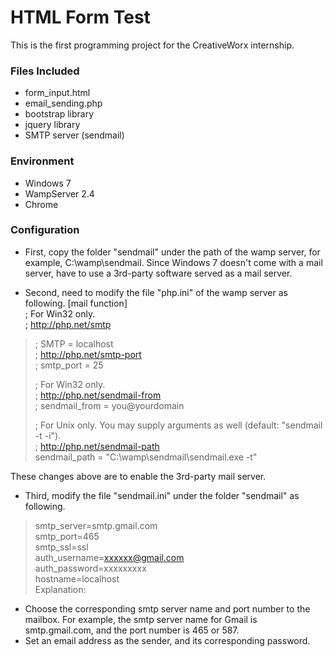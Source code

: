 HTML Form Test
==============
This is the first programming project for the CreativeWorx internship.

### Files Included
* form_input.html
* email_sending.php
* bootstrap library
* jquery library
* SMTP server (sendmail)

### Environment
* Windows 7
* WampServer 2.4
* Chrome

### Configuration
* First, copy the folder "sendmail" under the path of the wamp server, for example, C:\wamp\sendmail. Since Windows 7 doesn't come with a mail server, have to use a 3rd-party software served as a mail server.

* Second, need to modify the file "php.ini" of the wamp server as following.
        [mail function]<br />
        ; For Win32 only.<br />
        ; http://php.net/smtp<br />

> ; SMTP = localhost<br />
> ; http://php.net/smtp-port<br />
> ; smtp_port = 25<br />
> 
> ; For Win32 only.<br />
> ; http://php.net/sendmail-from<br />
> ; sendmail_from = you@yourdomain<br />
> 
> ; For Unix only.  You may supply arguments as well (default: "sendmail -t -i").<br />
> ; http://php.net/sendmail-path<br />
> sendmail_path = "C:\wamp\sendmail\sendmail.exe -t"

These changes above are to enable the 3rd-party mail server.

* Third, modify the file "sendmail.ini" under the folder "sendmail" as following.
> smtp_server=smtp.gmail.com<br />
> smtp_port=465<br />
> smtp_ssl=ssl<br />
> auth_username=xxxxxx@gmail.com<br />
> auth_password=xxxxxxxxx<br />
> hostname=localhost<br />
Explanation:
* Choose the corresponding smtp server name and port number to the mailbox. For example, the smtp server name for Gmail is smtp.gmail.com, and the port number is 465 or 587.
* Set an email address as the sender, and its corresponding password.
